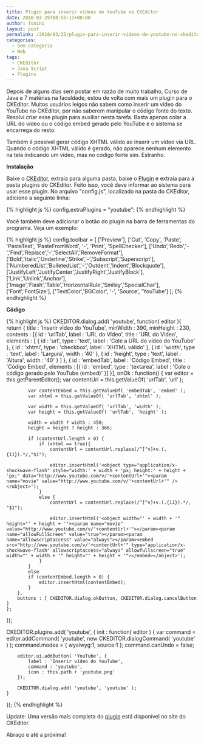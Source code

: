 ```yaml
---
title: Plugin para inserir vídeos do YouTube no CKEditor
date: 2010-03-25T08:55:17+00:00
author: fonini
layout: post
permalink: /2010/03/25/plugin-para-inserir-videos-do-youtube-no-ckeditor/
categories:
  - Sem categoria
  - Web
tags:
  - CKEditor
  - Java Script
  - Plugins
---
```

Depois de alguns dias sem postar em razão de muito trabalho, Curso de Java e 7 matérias na faculdade, estou de volta com mais um plugin para o CKEditor. Muitos usuários leigos não sabem como inserir um vídeo do YouTube no CKEditor, por não saberem manipular o código fonte do texto. Resolvi criar esse plugin para auxiliar nesta tarefa. Basta apenas colar a URL do vídeo ou o código embed gerado pelo YouTube e o sistema se encarrega do resto.

Também é possível gerar código XHTML válido ao inserir um vídeo via URL. Quando o código XHTML válido é gerado, não aparece nenhum elemento na tela indicando um vídeo, mas no código fonte sim. Estranho.

**Instalação**

Baixe o <a href="http://www.ckeditor.com" rel="externo nofollow">CKEditor</a>, extraia para alguma pasta, baixe o [Plugin](https://www.dropbox.com/s/05sfqp9xvcfvuo9/ckeditor-youtube.zip?dl=0) e extraia para a pasta plugins do CKEditor. Feito isso, você deve informar ao sistema para usar esse plugin. No arquivo "config.js", localizado na pasta do CKEditor, adicione a seguinte linha:

{% highlight js %}
config.extraPlugins = "youtube";
{% endhighlight %}

Você também deve adicionar o botão do plugin na barra de ferramentas do programa. Veja um exemplo:

{% highlight js %}
config.toolbar = [
	['Preview'],
	['Cut', 'Copy', 'Paste', 'PasteText', 'PasteFromWord', '-', 'Print', 'SpellChecker'],
	['Undo','Redo','-','Find','Replace','-','SelectAll','RemoveFormat'],
	['Bold','Italic','Underline','Strike','-','Subscript','Superscript'],
	['NumberedList','BulletedList','-','Outdent','Indent','Blockquote'],
	['JustifyLeft','JustifyCenter','JustifyRight','JustifyBlock'],
	['Link','Unlink','Anchor'], ['Image','Flash','Table','HorizontalRule','Smiley','SpecialChar'],
	['Font','FontSize'],
	['TextColor','BGColor', '-', 'Source', 'YouTube']
];
{% endhighlight %}

**Código**

{% highlight js %}
CKEDITOR.dialog.add( 'youtube', function( editor ){
	return {
		title : 'Inserir vídeo do YouTube',
		minWidth : 390,
		minHeight : 230,
		contents : [{
			id : 'urlTab',
			label : 'URL do Vídeo',
			title : 'URL do Vídeo',
			elements : [
				{
					id : 'url',
					type : 'text',
					label : 'Cole a URL do vídeo do YouTube'
				}, {
					id : 'xhtml',
					type : 'checkbox',
					label : 'XHTML válido'
				}, {
					id : 'width',
					type : 'text',
					label : 'Largura',
					width : '40'
				}, {
					id : 'height',
					type : 'text',
					label : 'Altura',
					width : '40'
				}
			]
		}, {
			id : 'embedTab',
			label : 'Código Embed',
			title : 'Código Embed',
			elements : [{
				id : 'embed',
				type : 'textarea',
				label : 'Cole o código gerado pelo YouTube (embed)'
			}]
		}],
		onOk : function() {
			var editor = this.getParentEditor();
			var contentUrl = this.getValueOf( 'urlTab', 'url' );

			var contentEmbed = this.getValueOf( 'embedTab', 'embed' );
			var xhtml = this.getValueOf( 'urlTab', 'xhtml' );

			var width = this.getValueOf( 'urlTab', 'width' );
			var height = this.getValueOf( 'urlTab', 'height' );

			width = width ? width : 450;
			height = height ? height : 366;

			if (contentUrl.length > 0) {
				if (xhtml == true){	
					contentUrl = contentUrl.replace(/^[^v]+v.(.{11}).*/,"$1");

					editor.insertHtml('<object type="application/x-shockwave-flash" style="width:' + width + 'px; height:' + height + 'px;" data="http://www.youtube.com/v/'+contentUrl+'"><param name="movie" value="http://www.youtube.com/v/'+contentUrl+'" /></object>');
				}
				else {
					contentUrl = contentUrl.replace(/^[^v]+v.(.{11}).*/, "$1");

					editor.insertHtml('<object width="' + width + '" height="' + height + '"><param name="movie" value="http://www.youtube.com/v/'+contentUrl+'"></param><param name="allowFullScreen" value="true"></param><param name="allowscriptaccess" value="always"></param><embed src="http://www.youtube.com/v/'+contentUrl+'" type="application/x-shockwave-flash" allowscriptaccess="always" allowfullscreen="true" width="' + width + '" height="' + height + '"></embed></object>');
				}
			}
			else
			if (contentEmbed.length > 0) {
				editor.insertHtml(contentEmbed);
			}
		},
		buttons : [ CKEDITOR.dialog.okButton, CKEDITOR.dialog.cancelButton ]
	};
});

CKEDITOR.plugins.add( 'youtube', {
	init : function( editor ) {
		var command = editor.addCommand( 'youtube', new CKEDITOR.dialogCommand( 'youtube' ) );
		command.modes = { wysiwyg:1, source:1 };
		command.canUndo = false;

		editor.ui.addButton( 'YouTube', {
			label : 'Inserir vídeo do YouTube',
			command : 'youtube',
			icon : this.path + 'youtube.png'
		});

		CKEDITOR.dialog.add( 'youtube', 'youtube' );
	}
});
{% endhighlight %}

Update:
Uma versão mais completa do [plugin](http://ckeditor.com/addon/youtube) está disponível no site do CKEditor.

Abraço e até a próxima!